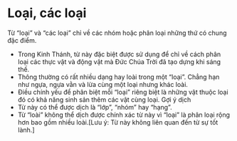 # Loại, các loại

Từ “loại” và “các loại” chỉ về các nhóm hoặc phân loại những thứ có chung đặc điểm.
- Trong Kinh Thánh, từ này đặc biệt được sử dụng để chỉ về cách phân loại các thực vật và động vật mà Đức Chúa Trời đã tạo dựng khi sáng thế.
- Thông thường có rất nhiều dạng hay loài trong một “loại”. Chẳng hạn như ngựa, ngựa vằn và lừa cùng một loại nhưng khác loài.
- Điều chính yếu để phân biệt mỗi “loại” riêng biệt là những vật thuộc loại đó có khả năng sinh sản thêm các vật cùng loại.
Gợi ý dịch
- Từ này có thể được dịch là “lớp”, “nhóm” hay “hạng”.
- Từ “loài” không thể dịch được chính xác từ này vì “loại” là phân loại rộng hơn bao gồm nhiều loài.[Lưu ý: Từ này không liên quan đến từ sự tốt lành.]

